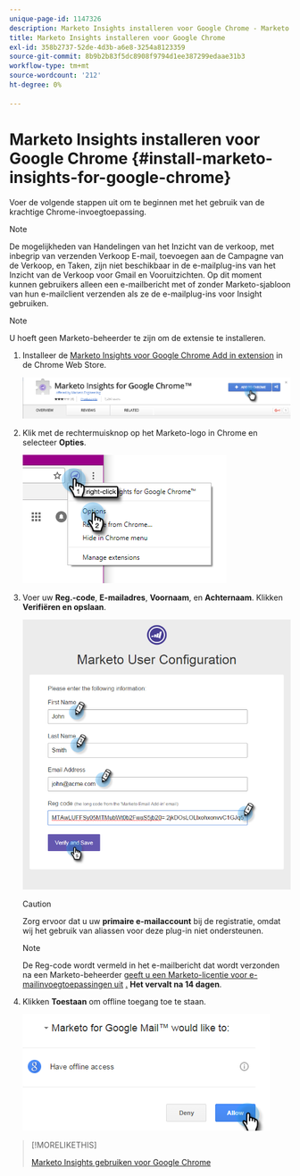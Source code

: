 ```yaml
---
unique-page-id: 1147326
description: Marketo Insights installeren voor Google Chrome - Marketo Docs - Productdocumentatie
title: Marketo Insights installeren voor Google Chrome
exl-id: 358b2737-52de-4d3b-a6e8-3254a8123359
source-git-commit: 8b9b2b83f5dc8908f9794d1ee387299edaae31b3
workflow-type: tm+mt
source-wordcount: '212'
ht-degree: 0%

---
```


# Marketo Insights installeren voor Google Chrome {#install-marketo-insights-for-google-chrome}

Voer de volgende stappen uit om te beginnen met het gebruik van de krachtige Chrome-invoegtoepassing.

>[!NOTE]
>
>De mogelijkheden van Handelingen van het Inzicht van de verkoop, met inbegrip van verzenden Verkoop E-mail, toevoegen aan de Campagne van de Verkoop, en Taken, zijn niet beschikbaar in de e-mailplug-ins van het Inzicht van de Verkoop voor Gmail en Vooruitzichten. Op dit moment kunnen gebruikers alleen een e-mailbericht met of zonder Marketo-sjabloon van hun e-mailclient verzenden als ze de e-mailplug-ins voor Insight gebruiken.

>[!NOTE]
>
>U hoeft geen Marketo-beheerder te zijn om de extensie te installeren.

1. Installeer de [Marketo Insights voor Google Chrome Add in extension](https://chrome.google.com/webstore/detail/marketo-for-google-mail/jjkfbhajlmoeegbjgjipliamplidmbjb) in de Chrome Web Store.

   ![](assets/image2015-10-5-10-3a24-3a7.png)

1. Klik met de rechtermuisknop op het Marketo-logo in Chrome en selecteer **Opties**.

   ![](assets/two.png)

1. Voer uw **Reg.-code**, **E-mailadres**, **Voornaam**, en **Achternaam**. Klikken **Verifiëren en opslaan**.

   ![](assets/three.png)

   >[!CAUTION]
   >
   >Zorg ervoor dat u uw **primaire e-mailaccount** bij de registratie, omdat wij het gebruik van aliassen voor deze plug-in niet ondersteunen.

   >[!NOTE]
   >
   >De Reg-code wordt vermeld in het e-mailbericht dat wordt verzonden na een Marketo-beheerder [geeft u een Marketo-licentie voor e-mailinvoegtoepassingen uit](/help/marketo/product-docs/marketo-sales-insight/msi-outlook-plugin/issue-a-marketo-email-add-in-license.md) [.](https://docs.marketo.com/pages/viewpage.action?pageid=7510848) **Het vervalt na 14 dagen**.

1. Klikken **Toestaan** om offline toegang toe te staan.

   ![](assets/image2015-10-5-10-3a34-3a1.png)

>[!MORELIKETHIS]
>
>[Marketo Insights gebruiken voor Google Chrome](/help/marketo/product-docs/marketo-sales-insight/msi-chrome-plugin/using-marketo-insights-for-google-chrome.md)
